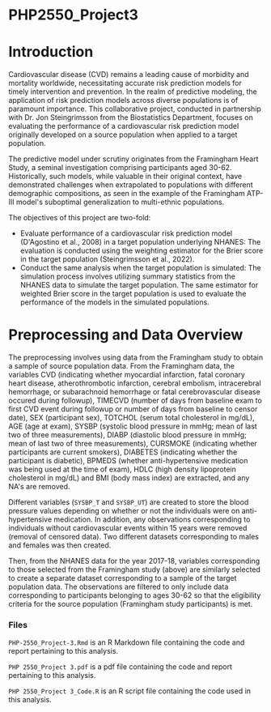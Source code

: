 # PHP2550_Project3

# Introduction
Cardiovascular disease (CVD) remains a leading cause of morbidity and mortality worldwide, necessitating accurate risk prediction models for timely intervention and prevention. In the realm of predictive modeling, the application of risk prediction models across diverse populations is of paramount importance. This collaborative project, conducted in partnership with Dr. Jon Steingrimsson from the Biostatistics Department, focuses on evaluating the performance of a cardiovascular risk prediction model originally developed on a source population when applied to a target population.

The predictive model under scrutiny originates from the Framingham Heart Study, a seminal investigation comprising participants aged 30-62. Historically, such models, while valuable in their original context, have demonstrated challenges when extrapolated to populations with different demographic compositions, as seen in the example of the Framingham ATP-III model's suboptimal generalization to multi-ethnic populations.

The objectives of this project are two-fold:

- Evaluate performance of a cardiovascular risk prediction model (D'Agostino et al., 2008) in a target population underlying NHANES: The evaluation is conducted using the weighting estimator for the Brier score in the target population (Steingrimsson et al., 2022). 
- Conduct the same analysis when the target population is simulated: The simulation process involves utilizing summary statistics from the NHANES data to simulate the target population. The same estimator for weighted Brier score in the target population is used to evaluate the performance of the models in the simulated populations.

# Preprocessing and Data Overview
The preprocessing involves using data from the Framingham study to obtain a sample of source population data. From the Framingham data, the variables CVD (indicating whether myocardial infarction, fatal coronary heart disease, atherothrombotic infarction, cerebral embolism, intracerebral hemorrhage, or subarachnoid hemorrhage or fatal cerebrovascular disease occured during followup), TIMECVD (number of days from baseline exam to first CVD event during followup or number of days from baseline to censor date), SEX (participant sex), TOTCHOL (serum total cholesterol in mg/dL), AGE (age at exam), SYSBP (systolic blood pressure in mmHg; mean of last two of three measurements), DIABP (diastolic blood pressure in mmHg; mean of last two of three measurements), CURSMOKE (indicating whether participants are current smokers), DIABETES (indicating whether the participant is diabetic), BPMEDS (whether anti-hypertensive medication was being used at the time of exam), HDLC (high density lipoprotein cholesterol in mg/dL) and BMI (body mass index) are extracted, and any NA's are removed.

Different variables (`SYSBP_T` and `SYSBP_UT`) are created to store the blood pressure values depending on whether or not the individuals were on anti-hypertensive medication. In addition, any observations corresponding to individuals without cardiovascular events within 15 years were removed (removal of censored data). Two different datasets corresponding to males and females was then created.

Then, from the NHANES data for the year 2017-18, variables corresponding to those selected from the Framingham study (above) are similarly selected to create a separate dataset corresponding to a sample of the target population data. The observations are filtered to only include data corresponding to participants belonging to ages 30-62 so that the eligibility criteria for the source population (Framingham study participants) is met.

### Files

`PHP-2550_Project-3.Rmd` is an R Markdown file containing the code and report pertaining to this analysis.

`PHP 2550_Project 3.pdf` is a pdf file containing the code and report pertaining to this analysis.

`PHP 2550_Project 3_Code.R` is an R script file containing the code used in this analysis.
